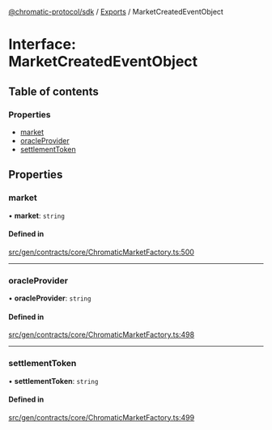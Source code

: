 [@chromatic-protocol/sdk](../README.md) / [Exports](../modules.md) / MarketCreatedEventObject

# Interface: MarketCreatedEventObject

## Table of contents

### Properties

- [market](MarketCreatedEventObject.md#market)
- [oracleProvider](MarketCreatedEventObject.md#oracleprovider)
- [settlementToken](MarketCreatedEventObject.md#settlementtoken)

## Properties

### market

• **market**: `string`

#### Defined in

[src/gen/contracts/core/ChromaticMarketFactory.ts:500](https://github.com/chromatic-protocol/sdk/blob/5e51723/src/gen/contracts/core/ChromaticMarketFactory.ts#L500)

___

### oracleProvider

• **oracleProvider**: `string`

#### Defined in

[src/gen/contracts/core/ChromaticMarketFactory.ts:498](https://github.com/chromatic-protocol/sdk/blob/5e51723/src/gen/contracts/core/ChromaticMarketFactory.ts#L498)

___

### settlementToken

• **settlementToken**: `string`

#### Defined in

[src/gen/contracts/core/ChromaticMarketFactory.ts:499](https://github.com/chromatic-protocol/sdk/blob/5e51723/src/gen/contracts/core/ChromaticMarketFactory.ts#L499)
